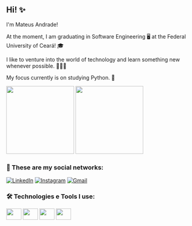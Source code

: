 ## Hi! ✨

I'm Mateus Andrade! 

At the moment, I am graduating in Software Engineering 🖥️ at the Federal University of Ceará! 🎓

I like to venture into the world of technology and learn something new whenever possible. 👨🏻‍💻

My focus currently is on studying Python. 🐍

<div>
  <img height="180em" src="https://github-readme-stats.vercel.app/api?username=omateusandrade&show_icons=true&theme=github_dark"/>
  <img height="180em" src="https://github-readme-stats.vercel.app/api/top-langs/?username=omateusandrade&layout=compact&theme=github_dark"/>
</div>

### 📱 These are my social networks:

[![LinkedIn](https://img.shields.io/badge/LinkedIn-0077B5?style=for-the-badge&logo=linkedin&logoColor=white)](https://www.linkedin.com/in/eumateusandrade/)
[![Instagram](https://img.shields.io/badge/Instagram-E4405F?style=for-the-badge&logo=instagram&logoColor=white)](https://www.instagram.com/mateusandradeti/)
[![Gmail](https://img.shields.io/badge/Gmail-D14836?style=for-the-badge&logo=gmail&logoColor=white)](mateusandradecontato@gmail.com)

### 🛠️ Technologies e Tools I use:
<div>
  <img align="center" alt="" height="30" width="40" src="https://cdn.jsdelivr.net/gh/devicons/devicon/icons/c/c-original.svg">
  <img align="center" alt="" height="30" width="40" src="https://cdn.jsdelivr.net/gh/devicons/devicon/icons/java/java-original.svg">
  <img align="center" alt="" height="30" width="40" src="https://cdn.jsdelivr.net/gh/devicons/devicon/icons/figma/figma-original.svg">
  <img align="center" alt="" height="30" width="40" src="https://cdn.jsdelivr.net/gh/devicons/devicon/icons/postgresql/postgresql-original.svg">
</div>
<!--
Links uteis:
    Botões: https://dev.to/envoy_/150-badges-for-github-pnk
    Imagens ferramentas e linguagens: https://devicon.dev/
    Temas: https://github.com/anuraghazra/github-readme-stats/blob/master/themes/README.md
-->
